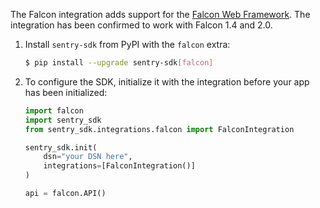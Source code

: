 The Falcon integration adds support for the [Falcon Web Framework](https://falconframework.org/).
The integration has been confirmed to work with Falcon 1.4 and 2.0.

1. Install `sentry-sdk` from PyPI with the `falcon` extra:

   ```bash
   $ pip install --upgrade sentry-sdk[falcon]
   ```

2. To configure the SDK, initialize it with the integration before your app has been initialized:

   ```python
   import falcon
   import sentry_sdk
   from sentry_sdk.integrations.falcon import FalconIntegration

   sentry_sdk.init(
       dsn="your DSN here",
       integrations=[FalconIntegration()]
   )

   api = falcon.API()
   ```
